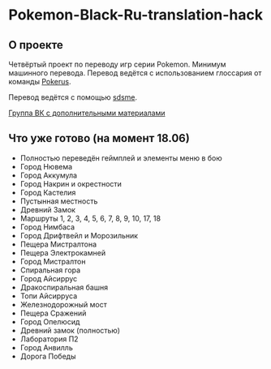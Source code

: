 # Pokemon-Black-Ru-translation-hack

## О проекте
Четвёртый проект по переводу игр серии Pokemon. Минимум машинного перевода. Перевод ведётся с использованием глоссария от команды [Pokerus](https://pokerus.ru).

Перевод ведётся с помощью [sdsme](https://github.com/Skareeg/SDSME).

[Группа ВК с дополнительными материалами](https://vk.com/pojirianets)
## Что уже готово (на момент 18.06)
- Полностью переведён геймплей и элементы меню в бою
- Город Нювема
- Город Аккумула
- Город Накрин и окрестности
- Город Кастелия
- Пустынная местность
- Древний Замок
- Маршруты 1, 2, 3, 4, 5, 6, 7, 8, 9, 10, 17, 18
- Город Нимбаса
- Город Дрифтвейл и Морозильник
- Пещера Мистралтона
- Пещера Электрокамней
- Город Мистралтон
- Спиральная гора
- Город Айсиррус
- Дракоспиральная башня
- Топи Айсирруса
- Железнодорожный мост
- Пещера Сражений
- Город Опелюсид
- Древний замок (полностью)
- Лаборатория П2
- Город Анвилль
- Дорога Победы
